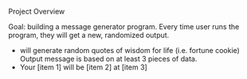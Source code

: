 Project Overview

Goal: building a message generator program.
Every time user runs the program, they will get a new, randomized output.
 - will generate random quotes of wisdom for life (i.e. fortune cookie)
Output message is based on at least 3 pieces of data.
 - Your [item 1] will be [item 2] at [item 3]